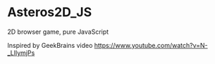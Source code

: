 # Asteros2D_JS
2D browser game, pure JavaScript

Inspired by GeekBrains video https://www.youtube.com/watch?v=N-_LIlymjPs